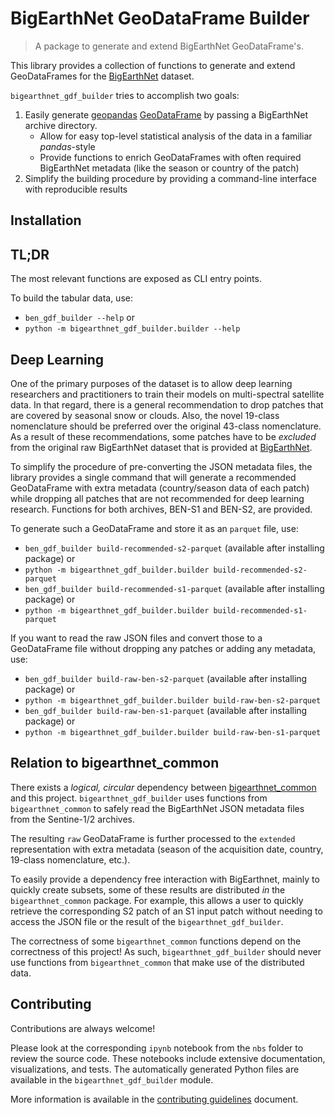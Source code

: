 # BigEarthNet GeoDataFrame Builder
> A package to generate and extend BigEarthNet GeoDataFrame's.


This library provides a collection of functions to generate and extend GeoDataFrames for the [BigEarthNet](bigearth.net) dataset.

`bigearthnet_gdf_builder` tries to accomplish two goals:

1. Easily generate [geopandas](https://geopandas.org/en/stable/) [GeoDataFrame](https://geopandas.org/en/stable/getting_started/introduction.html) by passing a BigEarthNet archive directory.
   - Allow for easy top-level statistical analysis of the data in a familiar _pandas_-style
   - Provide functions to enrich GeoDataFrames with often required BigEarthNet metadata (like the season or country of the patch)
2. Simplify the building procedure by providing a command-line interface with reproducible results

## Installation
<!-- I strongly recommend to use [mamba](https://github.com/mamba-org/mamba) or `conda` with [miniforge](https://github.com/conda-forge/miniforge) to install the package with:
- `mamba/conda install bigearthnet-common -c conda-forge`

As the `bigearthnet_common` tool is built on top of `geopandas` the same restrictions apply.
For more details please review the [geopandas installation documentation](https://geopandas.org/en/stable/getting_started/install.html).

The package is also available via PyPI and could be installed with:
- `pip install bigearthnet_common` (not recommended) -->

## TL;DR
The most relevant functions are exposed as CLI entry points.

To build the tabular data, use:
- `ben_gdf_builder --help` or
- `python -m bigearthnet_gdf_builder.builder --help`


## Deep Learning

One of the primary purposes of the dataset is to allow deep learning researchers and practitioners to train their models on multi-spectral satellite data.
In that regard, there is a general recommendation to drop patches that are covered by seasonal snow or clouds.
Also, the novel 19-class nomenclature should be preferred over the original 43-class nomenclature.
As a result of these recommendations, some patches have to be _excluded_ from the original raw BigEarthNet dataset that is provided at [BigEarthNet](bigearth.net).

To simplify the procedure of pre-converting the JSON metadata files, the library provides a single command that will generate a recommended GeoDataFrame with extra metadata (country/season data of each patch) while dropping all patches that are not recommended for deep learning research.
Functions for both archives, BEN-S1 and BEN-S2, are provided.

To generate such a GeoDataFrame and store it as an `parquet` file, use:

- `ben_gdf_builder build-recommended-s2-parquet` (available after installing package) or
- `python -m bigearthnet_gdf_builder.builder build-recommended-s2-parquet`
- `ben_gdf_builder build-recommended-s1-parquet` (available after installing package) or
- `python -m bigearthnet_gdf_builder.builder build-recommended-s1-parquet`

If you want to read the raw JSON files and convert those to a GeoDataFrame file without dropping any patches or adding any metadata, use:

- `ben_gdf_builder build-raw-ben-s2-parquet` (available after installing package) or
- `python -m bigearthnet_gdf_builder.builder build-raw-ben-s2-parquet`
- `ben_gdf_builder build-raw-ben-s1-parquet` (available after installing package) or
- `python -m bigearthnet_gdf_builder.builder build-raw-ben-s1-parquet`

## Relation to bigearthnet_common

There exists a _logical, circular_ dependency between [bigearthnet_common](https://github.com/kai-tub/bigearthnet_common) and this project.
`bigearthnet_gdf_builder` uses functions from `bigearthnet_common` to safely read the BigEarthNet JSON metadata files from the Sentine-1/2 archives.

The resulting `raw` GeoDataFrame is further processed to the `extended` representation with extra metadata (season of the acquisition date, country, 19-class nomenclature, etc.).

To easily provide a dependency free interaction with BigEarthnet, mainly to quickly create subsets, some of these results are distributed _in_ the `bigearthnet_common` package.
For example, this allows a user to quickly retrieve the corresponding S2 patch of an S1 input patch without needing to access the JSON file or the result of the `bigearthnet_gdf_builder`.

The correctness of some `bigearthnet_common` functions depend on the correctness of this project!
As such, `bigearthnet_gdf_builder` should never use functions from `bigearthnet_common` that make use of the distributed data.

## Contributing

Contributions are always welcome!

Please look at the corresponding `ipynb` notebook from the `nbs` folder to review the source code.
These notebooks include extensive documentation, visualizations, and tests.
The automatically generated Python files are available in the `bigearthnet_gdf_builder` module.

More information is available in the [contributing guidelines](https://github.com/kai-tub/bigearthnet_common/blob/main/.github/CONTRIBUTING.md) document.
